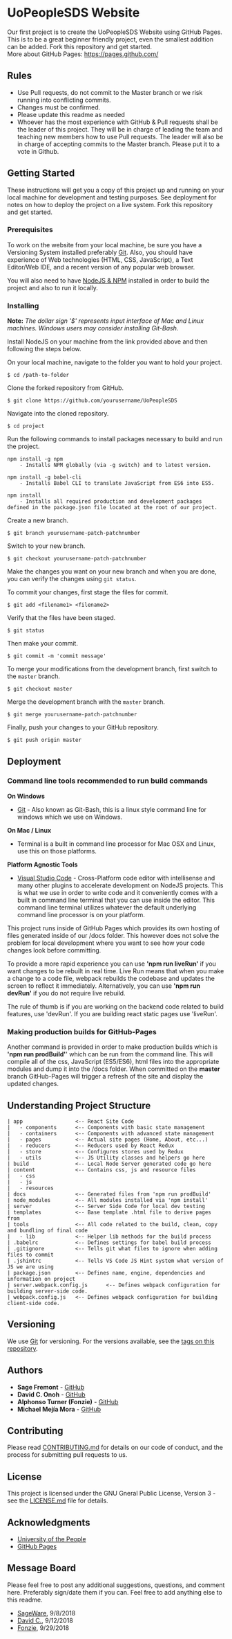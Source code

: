 # UoPeopleSDS Website
Our first project is to create the UoPeopleSDS Website using GitHub Pages.  This is to be a great beginner friendly project, even the smallest addition can be added.  Fork this repository and get started.  
More about GitHub Pages: https://pages.github.com/

## Rules
* Use Pull requests, do not commit to the Master branch or we risk running into conflicting commits.  
* Changes must be confirmed.
* Please update this readme as needed
* Whoever has the most experience with GitHub & Pull requests shall be the leader of this project.  They will be in charge of leading the team and teaching new members how to use Pull requests.  The leader will also be in charge of accepting commits to the Master branch. Please put it to a vote in Github.

## Getting Started

These instructions will get you a copy of this project up and running on your local machine for development and testing purposes. See deployment for notes on how to deploy the project on a live system.
Fork this repository and get started.

### Prerequisites

To work on the website from your local machine, be sure you have a Versioning System installed preferably [Git](https://git-scm.com/). Also, you should have experience of Web technologies (HTML, CSS, JavaScript), a Text Editor/Web IDE, and a recent version of any popular web browser.

You will also need to have [NodeJS & NPM](https://nodejs.org/en/) installed in order to build the project and also to run it locally.

### Installing
**Note:** *The dollar sign '$' represents input interface of Mac and Linux machines. Windows users may consider installing Git-Bash.*

Install NodeJS on your machine from the link provided above and then following the steps below.

On your local machine, navigate to the folder you want to hold your project.
```
$ cd /path-to-folder
```
Clone the forked repository from GitHub.
```
$ git clone https://github.com/yourusername/UoPeopleSDS
```
Navigate into the cloned repository.
```
$ cd project
```
Run the following commands to install packages necessary to build and run the project.
```
npm install -g npm
    - Installs NPM globally (via -g switch) and to latest version.

npm install -g babel-cli    
    - Installs Babel CLI to translate JavaScript from ES6 into ES5.

npm install                 
    - Installs all required production and development packages defined in the package.json file located at the root of our project.
```
Create a new branch.
```
$ git branch yourusername-patch-patchnumber
```
Switch to your new branch.
```
$ git checkout yourusername-patch-patchnumber
```
Make the changes you want on your new branch and when you are done, you can verify the changes using `git status`.

To commit your changes,
first stage the files for commit.
```
$ git add <filename1> <filename2>
```
Verify that the files have been staged.
```
$ git status
```
Then make your commit.
```
$ git commit -m 'commit message'
```
To merge your modifications from the development branch, first switch to the `master` branch.
```
$ git checkout master
```
Merge the development branch with the `master` branch.
```
$ git merge yourusername-patch-patchnumber
```
Finally, push your changes to your GitHub repository.
```
$ git push origin master
```

## Deployment

### Command line tools recommended to run build commands

**On Windows**
* [Git](https://git-scm.com/) - Also known as Git-Bash, this is a linux style command line for windows which we use on Windows.

**On Mac / Linux**
* Terminal is a built in command line processor for Mac OSX and Linux, use this on those platforms.

**Platform Agnostic Tools**
* [Visual Studio Code](https://code.visualstudio.com/) - Cross-Platform code editor with intellisense and many other plugins to accelerate development on NodeJS projects. This is what we use in order to write code and it conveniently comes with a built in command line terminal that you can use inside the editor. This command line terminal utilizes whatever the default underlying command line processor is on your platform.

This project runs inside of GitHub Pages which provides its own hosting of files generated inside of our /docs folder. This however does not solve the problem for local development where you want to see how your code changes look before committing.

To provide a more rapid experience you can use **'npm run liveRun'** if you want changes to be rebuilt in real time. Live Run means that when you make a change to a code file, webpack rebuilds the codebase and updates the screen to reflect it immediately. Alternatively, you can use **'npm run devRun'** if you do not require live rebuild.

The rule of thumb is if you are working on the backend code related to build features, use 'devRun'. If you are building react static pages use 'liveRun'.

### Making production builds for GitHub-Pages

Another command is provided in order to make production builds which is **'npm run prodBuild'**' which can be run from the command line. This will compile all of the css, JavaScript (ES5/ES6), html files into the appropriate modules and dump it into the /docs folder. When committed on the **master** branch GitHub-Pages will trigger a refresh of the site and display the updated changes.

## Understanding Project Structure

```
| app                 <-- React Site Code
|   - components      <-- Components with basic state management
|   - containers      <-- Components with advanced state management
|   - pages           <-- Actual site pages (Home, About, etc...)
|   - reducers        <-- Reducers used by React Redux
|   - store           <-- Configures stores used by Redux
|   - utils           <-- JS Utility classes and helpers go here
| build               <-- Local Node Server generated code go here
| content             <-- Contains css, js and resource files
|   - css
|   - js
|   - resources
| docs                <-- Generated files from 'npm run prodBuild'
| node_modules        <-- All modules installed via 'npm install'
| server              <-- Server Side Code for local dev testing
| templates           <-- Base template .html file to derive pages from
| tools               <-- All code related to the build, clean, copy and bundling of final code
|   - lib             <-- Helper lib methods for the build process
| .babelrc            <-- Defines settings for babel build process
| .gitignore          <-- Tells git what files to ignore when adding files to commit
| .jshintrc           <-- Tells VS Code JS Hint system what version of JS we are using
| package.json        <-- Defines name, engine, dependencies and information on project
| server.webpack.config.js      <-- Defines webpack configuration for building server-side code.
| webpack.config.js   <-- Defines webpack configuration for building client-side code.
```

## Versioning

We use [Git](https://git-scm.com/) for versioning. For the versions available, see the [tags on this repository](https://github.com/UoPeopleSDS/UoPeopleSDS/tags).

## Authors

* **Sage Fremont** - [GitHub](https://github.com/SageWare)
* **David C. Onoh**  - [GitHub](https://github.com/davidconoh)
* **Alphonso Turner (Fonzie)** - [GitHub](https://github.com/redorc)
* **Michael Mejía Mora** - [GitHub](https://github.com/MichaelMejiaMora)

## Contributing

Please read [CONTRIBUTING.md](CONTRIBUTING.md) for details on our code of conduct, and the process for submitting pull requests to us.

## License

This project is licensed under the GNU Gneral Public License, Version 3 - see the [LICENSE.md](LICENSE.md) file for details.

## Acknowledgments

* [University of the People](http://uopeople.edu/)
* [GitHub Pages](http://pages.github.com/)

## Message Board
Please feel free to post any additional suggestions, questions, and comment here. Preferably sign/date them if you can. Feel free to add anything else to this readme.
* [SageWare](https://github.com/SageWare), 9/8/2018
* [David C.](https://github.com/davidconoh), 9/12/2018
* [Fonzie](https://github.com/redorc), 9/29/2018
